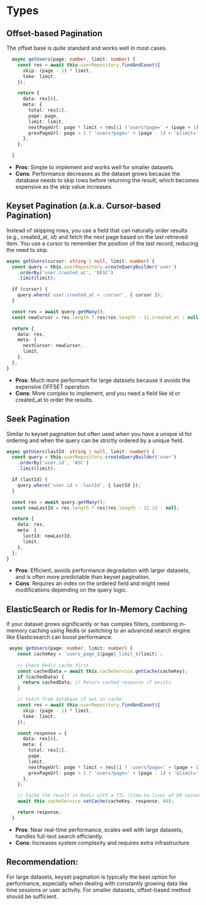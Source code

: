# Types

## Offset-based Pagination
The offset base is quite standard and works well in most cases.
```Typescript
  async getUsers(page: number, limit: number) {
    const res = await this.userRepository.findAndCount({
      skip: (page - 1) * limit,
      take: limit,
    });

    return {
      data: res[0],
      meta: {
        total: res[1],
        page: page,
        limit: limit,
        nextPageUrl: page * limit < res[1] ?'users?page=' + (page + 1) + '&limit=' + limit : null,
        prevPageUrl: page > 1 ? 'users?page=' + (page - 1) + '&limit=' + limit : null,
      },
    };

  }
````
- **Pros**: Simple to implement and works well for smaller datasets.
- **Cons**: Performance decreases as the dataset grows because the database needs to skip rows before returning the result, which becomes expensive as the skip value increases.

## Keyset Pagination (a.k.a. Cursor-based Pagination)
Instead of skipping rows, you use a field that can naturally order results (e.g., created_at, id) and fetch the next page based on the last retrieved item. You use a cursor to remember the position of the last record, reducing the need to skip.
```Typescript
async getUsers(cursor: string | null, limit: number) {
  const query = this.userRepository.createQueryBuilder('user')
    .orderBy('user.created_at', 'DESC')
    .limit(limit);

  if (cursor) {
    query.where('user.created_at < :cursor', { cursor });
  }

  const res = await query.getMany();
  const newCursor = res.length ? res[res.length - 1].created_at : null;

  return {
    data: res,
    meta: {
      nextCursor: newCursor,
      limit,
    },
  };
}
```
- **Pros**: Much more performant for large datasets because it avoids the expensive OFFSET operation.
- **Cons**: More complex to implement, and you need a field like id or created_at to order the results.

## Seek Pagination
Similar to keyset pagination but often used when you have a unique id for ordering and when the query can be strictly ordered by a unique field.

```Typescript
async getUsers(lastId: string | null, limit: number) {
  const query = this.userRepository.createQueryBuilder('user')
    .orderBy('user.id', 'ASC')
    .limit(limit);

  if (lastId) {
    query.where('user.id > :lastId', { lastId });
  }

  const res = await query.getMany();
  const newLastId = res.length ? res[res.length - 1].id : null;

  return {
    data: res,
    meta: {
      lastId: newLastId,
      limit,
    },
  };
}
```
- **Pros**: Efficient, avoids performance degradation with larger datasets, and is often more predictable than keyset pagination.
- **Cons**: Requires an index on the ordered field and might need modifications depending on the query logic.

## ElasticSearch or Redis for In-Memory Caching
If your dataset grows significantly or has complex filters, combining in-memory caching using Redis or switching to an advanced search engine like Elasticsearch can boost performance.
```Typescript
 async getUsers(page: number, limit: number) {
    const cacheKey = `users_page_${page}_limit_${limit}`;
    
    // Check Redis cache first
    const cachedData = await this.cacheService.getCache(cacheKey);
    if (cachedData) {
      return cachedData; // Return cached response if exists
    }

    // Fetch from database if not in cache
    const res = await this.userRepository.findAndCount({
      skip: (page - 1) * limit,
      take: limit,
    });

    const response = {
      data: res[0],
      meta: {
        total: res[1],
        page,
        limit,
        nextPageUrl: page * limit < res[1] ? 'users?page=' + (page + 1) + '&limit=' + limit : null,
        prevPageUrl: page > 1 ? 'users?page=' + (page - 1) + '&limit=' + limit : null,
      },
    };

    // Cache the result in Redis with a TTL (time-to-live) of 60 seconds
    await this.cacheService.setCache(cacheKey, response, 60);

    return response;
  }
```
- **Pros**: Near real-time performance, scales well with large datasets, handles full-text search efficiently.
- **Cons**: Increases system complexity and requires extra infrastructure.


## Recommendation:
For large datasets, keyset pagination is typically the best option for performance, especially when dealing with constantly growing data like time sessions or user activity. For smaller datasets, offset-based method should be sufficient.

